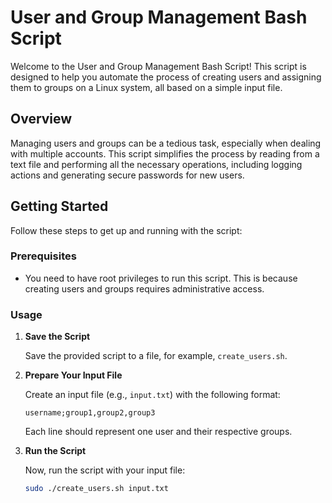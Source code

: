 # User and Group Management Bash Script

Welcome to the User and Group Management Bash Script! This script is designed to help you automate the process of creating users and assigning them to groups on a Linux system, all based on a simple input file.

## Overview

Managing users and groups can be a tedious task, especially when dealing with multiple accounts. This script simplifies the process by reading from a text file and performing all the necessary operations, including logging actions and generating secure passwords for new users.

## Getting Started

Follow these steps to get up and running with the script:

### Prerequisites

- You need to have root privileges to run this script. This is because creating users and groups requires administrative access.

### Usage

1. **Save the Script**

   Save the provided script to a file, for example, `create_users.sh`.

2. **Prepare Your Input File**

   Create an input file (e.g., `input.txt`) with the following format:

   ```
   username;group1,group2,group3
   ```

   Each line should represent one user and their respective groups.

3. **Run the Script**

   Now, run the script with your input file:

   ```bash
   sudo ./create_users.sh input.txt